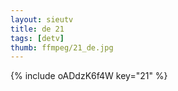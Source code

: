 ```yaml
--- 
layout: sieutv
title: de 21
tags: [detv]
thumb: ffmpeg/21_de.jpg
---
```

{% include oADdzK6f4W key="21" %} 
